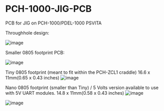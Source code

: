 # PCH-1000-JIG-PCB
PCB for JIG on PCH-1000/PDEL-1000 PSVITA


Throughhole design: 

![image](https://github.com/SKGleba/bert/assets/203427/c8fe8ea9-4cfc-407f-a4b2-7abe0c29e034)




Smaller 0805 footprint PCB: 

![image](https://github.com/SKGleba/bert/assets/203427/f3de088c-182a-4597-b4b0-37745f1eeb7a)



Tiny 0805 footprint (meant to fit within the PCH-ZCL1 craddle)
16.6 x 11mm(0.65 x 0.43 inches)
![image](https://github.com/SKGleba/bert/assets/203427/c8d68e68-de82-462b-94f4-58cd5b845294)


Nano 0805 footprint (smaller than Tiny) / 5 Volts version available to use with 5V UART modules.
14.8 x 11mm(0.58 x 0.43 inches)
![image](https://github.com/SKGleba/bert/assets/203427/372d7ef9-6fba-4f90-b476-88a99b151ee9)

![image](https://github.com/SKGleba/bert/assets/203427/39ff0f12-9ac7-4c39-9e56-e2ca2cc843e9)


